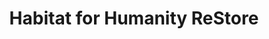 ---
title: "Habitat for Humanity ReStore"
url: /farmville/habitat-for-humanity-restore/
shop: charity
---